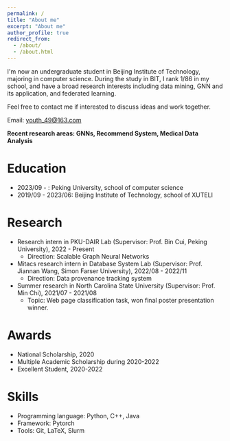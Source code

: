 ```yaml
---
permalink: /
title: "About me"
excerpt: "About me"
author_profile: true
redirect_from: 
  - /about/
  - /about.html
---
```




I'm now an undergraduate student in Beijing Institute of Technology, majoring in computer science. During the study in BIT, I rank 1/86 in my school, and have a broad research interests including data mining, GNN and its application, and federated learning.

Feel free to contact me if interested to discuss ideas and work together.



Email: youth_49@163.com



**Recent research areas: GNNs, Recommend System, Medical Data Analysis**



Education
======
- 2023/09 - : Peking University, school of computer science
- 2019/09 - 2023/06: Beijing Institute of Technology, school of XUTELI



# Research

- Research intern in PKU-DAIR Lab (Supervisor: Prof. Bin Cui, Peking University), 2022 - Present
  - Direction: Scalable Graph Neural Networks
- Mitacs research intern in Database System Lab (Supervisor: Prof. Jiannan Wang, Simon Farser University), 2022/08 - 2022/11
  - Direction: Data provenance tracking system
- Summer research in North Carolina State University (Supervisor: Prof. Min Chi), 2021/07 - 2021/08
  - Topic: Web page classification task, won final poster presentation winner.



# Awards

- National Scholarship, 2020
- Multiple Academic Scholarship during 2020-2022
- Excellent Student, 2020-2022



# Skills

- Programming language: Python, C++, Java
- Framework: Pytorch
- Tools: Git, LaTeX, Slurm